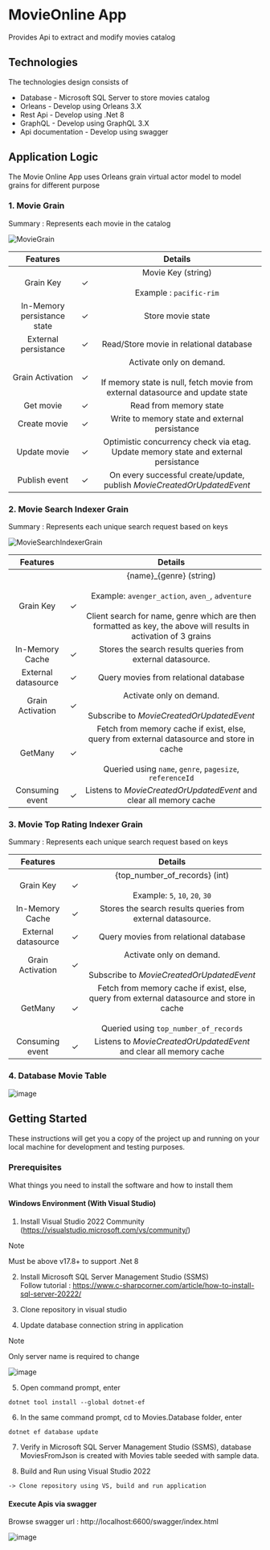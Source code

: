 # MovieOnline App

Provides Api to extract and modify movies catalog

## Technologies

The technologies design consists of
   * Database - Microsoft SQL Server to store movies catalog
   * Orleans - Develop using Orleans 3.X 
   * Rest Api - Develop using .Net 8
   * GraphQL - Develop using GraphQL 3.X
   * Api documentation - Develop using swagger

## Application Logic

The Movie Online App uses Orleans grain virtual actor model to model grains for different purpose

###  1. Movie Grain

Summary : Represents each movie in the catalog

![MovieGrain](https://github.com/chuaxiangjie/MovieOnline/assets/5947398/aecb5d29-6ef9-4229-ab9f-4308771e273e)


| Features | | Details |
| :---:       |     :---:      |          :---: |
| Grain Key   | ✓   |  Movie Key (string) <br></br>Example : `pacific-rim`  |
| In-Memory persistance state   | ✓   |  Store movie state   |
| External persistance | ✓  | Read/Store movie in relational database   |
| Grain Activation | ✓   | Activate only on demand. <br><br>If memory state is null, fetch movie from external datasource and update state   |
| Get movie    | ✓      | Read from memory state   |
| Create movie    | ✓     | Write to memory state and external persistance   |
| Update movie    | ✓     | Optimistic concurrency check via etag. <br>Update memory state and external persistance    |
| Publish event  |  ✓   |  On every successful create/update, publish *MovieCreatedOrUpdatedEvent*   |

###  2. Movie Search Indexer Grain

Summary : Represents each unique search request based on keys


![MovieSearchIndexerGrain](https://github.com/chuaxiangjie/MovieOnline/assets/5947398/6d222bbe-6f1d-4442-bae7-3fddeef6ae5f)


| Features |  | Details |
| :---:       |     :---:      |          :---: |
| Grain Key   | ✓  |  {name}_{genre} (string) <br><br>Example: `avenger_action`, `aven_`, `adventure` <br><br>Client search for name, genre which are then formatted as key, the above will results in activation of 3 grains  |
| In-Memory Cache   | ✓    |  Stores the search results queries from external datasource.   |
| External datasource | ✓   | Query movies from relational database   |
| Grain Activation | ✓   | Activate only on demand. <br><br>Subscribe to *MovieCreatedOrUpdatedEvent*   |
| GetMany    | ✓      | Fetch from memory cache if exist, else, query from external datasource and store in cache <br><br> Queried using `name`, `genre`, `pagesize`, `referenceId`   |
| Consuming event  |  ✓   | Listens to *MovieCreatedOrUpdatedEvent* and clear all memory cache    |


###  3. Movie Top Rating Indexer Grain

Summary : Represents each unique search request based on keys

| Features |  | Details |
| :---:       |     :---:      |          :---: |
| Grain Key   | ✓  |  {top_number_of_records} (int) <br><br>Example: `5`, `10`, `20`, `30`  |
| In-Memory Cache   | ✓    |  Stores the search results queries from external datasource.   |
| External datasource | ✓   | Query movies from relational database   |
| Grain Activation | ✓   | Activate only on demand. <br><br>Subscribe to *MovieCreatedOrUpdatedEvent*   |
| GetMany    | ✓      | Fetch from memory cache if exist, else, query from external datasource and store in cache <br><br> Queried using `top_number_of_records`   |
| Consuming event  |  ✓   | Listens to *MovieCreatedOrUpdatedEvent* and clear all memory cache    |

###  4. Database Movie Table

![image](https://github.com/chuaxiangjie/MovieOnline/assets/5947398/080ae94f-6572-4d17-93b0-b71888293abc)



## Getting Started

These instructions will get you a copy of the project up and running on your local machine for development and testing purposes.

### Prerequisites

What things you need to install the software and how to install them

#### Windows Environment (With Visual Studio)

1. Install Visual Studio 2022 Community 
(https://visualstudio.microsoft.com/vs/community/)
> [!NOTE]  
> Must be above v17.8+ to support .Net 8

2. Install Microsoft SQL Server Management Studio (SSMS) <br>
Follow tutorial : https://www.c-sharpcorner.com/article/how-to-install-sql-server-20222/

3. Clone repository in visual studio
   
4. Update database connection string in application
> [!NOTE]
> Only server name is required to change

![image](https://github.com/chuaxiangjie/MovieOnline/assets/5947398/1d40de17-1f0f-47cd-b34c-7313585beca5)

5. Open command prompt, enter
```
dotnet tool install --global dotnet-ef
```

6. In the same command prompt, cd to Movies.Database folder, enter
```
dotnet ef database update
```

7. Verify in Microsoft SQL Server Management Studio (SSMS), database MoviesFromJson is created with Movies table seeded with sample data.

8. Build and Run using Visual Studio 2022
```
-> Clone repository using VS, build and run application
```

#### Execute Apis via swagger

Browse swagger url : http://localhost:6600/swagger/index.html

![image](https://github.com/chuaxiangjie/MovieOnline/assets/5947398/c7ac5427-36bf-4763-a376-dd624e38d38b)

